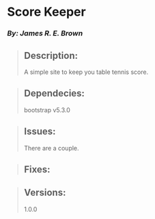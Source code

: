 
# Score Keeper
### *By: James R. E. Brown*

> ## Description:  
> A simple site to keep you table tennis score.
>
>  
  
> ## Dependecies:
> bootstrap v5.3.0
>
>  
  
> ## Issues:  
> There are a couple.
>
>  
  
> ## Fixes:  
  
> ## Versions:  
>  1.0.0
>
>  




